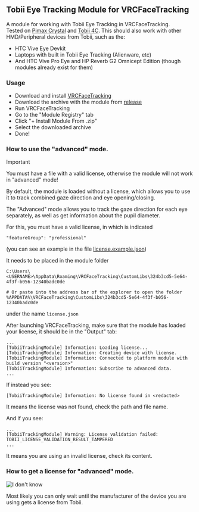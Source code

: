 ## Tobii Eye Tracking Module for VRCFaceTracking

A module for working with Tobii Eye Tracking in VRCFaceTracking.\
Tested on [Pimax Crystal](https://pimax.com/crystal/?ref=ghostiam) and [Tobii 4C](https://help.tobii.com/hc/en-us/sections/360001811457-Tobii-Eye-Tracker-4C). This should also work with other HMD/Peripheral devices from Tobii, such as the:
- HTC Vive Eye Devkit
- Laptops with built in Tobii Eye Tracking (Alienware, etc)
- And HTC Vive Pro Eye and HP Reverb G2 Omnicept Edition (though modules already exist for them)

### Usage

- Download and install [VRCFaceTracking](https://github.com/benaclejames/VRCFaceTracking)
- Download the archive with the module from [release](https://github.com/ghostiam/VRCFT-Tobii-Advanced/releases/latest)
- Run VRCFaceTracking
- Go to the "Module Registry" tab
- Click "+ Install Module From .zip"
- Select the downloaded archive
- Done!

### How to use the "advanced" mode.

> [!IMPORTANT]
> You must have a file with a valid license, otherwise the module will not work in "advanced" mode!

By default, the module is loaded without a license, which allows you to use it
to track combined gaze direction and eye opening/closing.

The "Advanced" mode allows you to track the gaze direction for
each eye separately, as well as get information about the pupil diameter.

For this, you must have a valid license, in which is indicated

```
"featureGroup": "professional"
```

(you can see an example in the file [license.example.json](license.example.json))

It needs to be placed in the module folder

```
C:\Users\<USERNAME>\AppData\Roaming\VRCFaceTracking\CustomLibs\324b3cd5-5e64-4f3f-b056-12340badc0de

# Or paste into the address bar of the explorer to open the folder
%APPDATA%\VRCFaceTracking\CustomLibs\324b3cd5-5e64-4f3f-b056-12340badc0de
```

under the name `license.json`

After launching VRCFaceTracking, make sure that the module has loaded your license, it should be in the "Output" tab:

```
...
[TobiiTrackingModule] Information: Loading license...
[TobiiTrackingModule] Information: Creating device with license.
[TobiiTrackingModule] Information: Connected to platform module with build version "<version>"
[TobiiTrackingModule] Information: Subscribe to advanced data.
...
```

If instead you see:

```
[TobiiTrackingModule] Information: No license found in <redacted>
```

It means the license was not found, check the path and file name.

And if you see:

```
...
[TobiiTrackingModule] Warning: License validation failed: TOBII_LICENSE_VALIDATION_RESULT_TAMPERED
...
```

It means you are using an invalid license, check its content.

### How to get a license for "advanced" mode.

![I don't know](https://www.meme-arsenal.com/memes/087bd8289778ed9f50fb7f4ec1e23dab.jpg)

Most likely you can only wait until the manufacturer of the device you are using gets a license from Tobii.